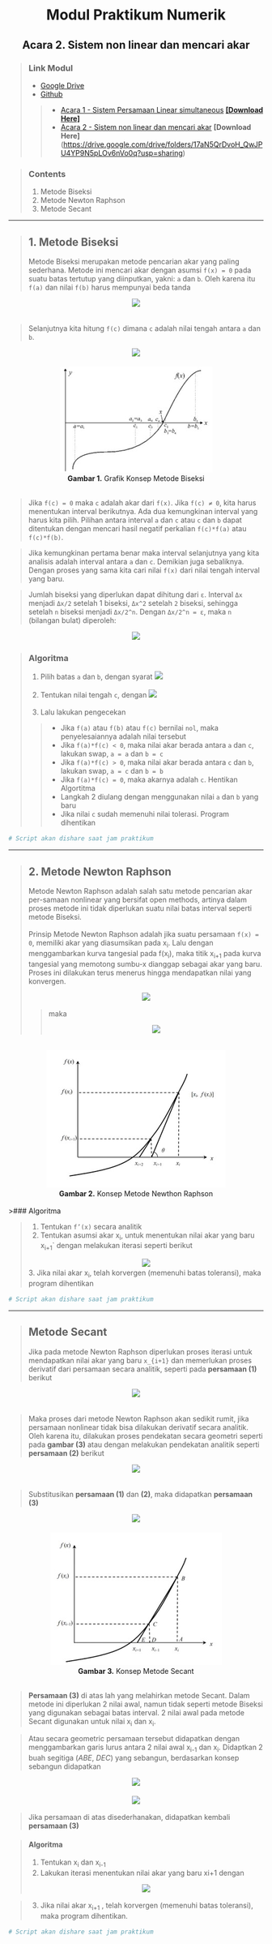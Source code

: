<center> 

# Modul Praktikum Numerik
## Acara 2. Sistem non linear dan mencari akar 
</center>

> ### Link Modul
> * [Google Drive](https://drive.google.com/drive/folders/1uMaBNZ2VWBWpx080plEPaRVnLfh66UfH?usp=sharing)
> * [Github](https://github.com/FajrulHQ/Prakt-Numerik)
>>  * [Acara 1 - Sistem Persamaan Linear simultaneous](https://github.com/FajrulHQ/Prakt-Numerik/blob/main/Acara%201/Acara%201.md) [__[Download Here]__](https://drive.google.com/drive/u/0/folders/1183IOE2AyPF-gyQVuzTEYEBTQUtLgtzp)
>>  * [Acara 2 - Sistem non linear dan mencari akar](https://github.com/FajrulHQ/Prakt-Numerik/blob/main/Acara%202/Acara%202.md) __[Download Here]__(https://drive.google.com/drive/folders/17aN5QrDvoH_QwJPU4YP9N5pLOv6nVo0q?usp=sharing)

> ### Contents
>1. Metode Biseksi
>1. Metode Newton Raphson
>1. Metode Secant
---
> ## 1. Metode Biseksi
>Metode Biseksi merupakan metode pencarian akar yang paling sederhana. Metode ini mencari akar dengan asumsi `f(x) = 0` pada suatu batas tertutup yang diinputkan, yakni: `a` dan `b`. Oleh karena itu `f(a)` dan nilai `f(b)` harus mempunyai beda tanda

<center><img src="https://render.githubusercontent.com/render/math?math=f(a)*f(b)\leq0"></center>
<br>

>Selanjutnya kita hitung `f(c)` dimana `c` adalah nilai tengah antara `a` dan `b`.

<center><img src="https://render.githubusercontent.com/render/math?math=c=\frac{a+b}{2}"></center>

<br>
<center>
    <img alt="Acara 2" src="https://github.com/FajrulHQ/pict/blob/main/Acara%202/Picture1.jpg?raw=true"><br>
    <b>Gambar 1.</b> Grafik Konsep Metode Biseksi
</center>
<br>

>Jika `f(c) = 0` maka `c` adalah akar dari `f(x)`. Jika `f(c) ≠ 0`, kita harus menentukan interval berikutnya. Ada dua kemungkinan interval yang harus kita pilih. Pilihan antara interval `a` dan `c` atau `c` dan `b` dapat ditentukan dengan mencari hasil negatif perkalian `f(c)*f(a)` atau `f(c)*f(b)`. 

>Jika kemungkinan pertama benar maka interval selanjutnya yang kita analisis adalah interval antara `a` dan `c`. Demikian juga sebaliknya. Dengan proses yang sama kita cari nilai `f(x)` dari nilai tengah interval yang baru.

>Jumlah biseksi yang diperlukan dapat dihitung dari `ε`.  Interval `Δx` menjadi `Δx/2` setelah 1 biseksi, `Δx^2` setelah `2` biseksi, sehingga setelah `n` biseksi menjadi `Δx/2^n`. Dengan `Δx/2^n = ε`, maka `n` (bilangan bulat) diperoleh:

<center><img src="https://render.githubusercontent.com/render/math?math=n= \frac{ln (\Delta x/\varepsilon)}{ln(2)}"></center>

> ### Algoritma
> 1. Pilih batas `a` dan `b`, dengan syarat <img src="https://render.githubusercontent.com/render/math?math=f(a)*f(b)\leq0"><br><br>
> 1. Tentukan nilai tengah `c`, dengan <img src="https://render.githubusercontent.com/render/math?math=c=\frac{a+b}{2}"><br><br>
> 1. Lalu lakukan pengecekan
>> *	Jika `f(a)` atau `f(b)` atau `f(c)` bernilai `nol`, maka penyelesaiannya adalah nilai tersebut
>> *	Jika `f(a)*f(c) < 0`, maka nilai akar berada antara `a` dan `c`, lakukan swap, `a = a` dan `b = c`
>> *   Jika `f(a)*f(c) > 0`, maka nilai akar berada antara `c` dan `b`, lakukan swap, `a = c` dan `b = b`
>> *	Jika `f(a)*f(c) = 0`, maka akarnya adalah `c`. Hentikan Algortitma
>> *	Langkah 2 diulang dengan menggunakan nilai `a` dan `b` yang baru 
>> *	Jika nilai `c` sudah memenuhi nilai tolerasi. Program dihentikan 

```python
# Script akan dishare saat jam praktikum
```
---
> ## 2. Metode Newton Raphson
> Metode Newton Raphson adalah salah satu metode pencarian akar per-samaan nonlinear yang bersifat open methods, artinya dalam proses metode ini tidak diperlukan suatu nilai batas interval seperti metode Biseksi.<br><br>
> Prinsip Metode Newton Raphson adalah jika suatu persamaan `f(x) = 0`, memiliki akar yang diasumsikan pada x<sub>i</sub>. Lalu dengan menggambarkan kurva tangesial pada f(x<sub>i</sub>), maka titik x<sub>i+1</sub> pada kurva tangesial yang memotong sumbu-x dianggap sebagai akar yang baru. Proses ini dilakukan terus menerus hingga mendapatkan nilai yang konvergen.
> <center><img src="https://render.githubusercontent.com/render/math?math=n= \frac{ln (\Delta x/\varepsilon)}{ln(2)}"></center>
> 
>>maka
>> <center><img src="https://render.githubusercontent.com/render/math?math=n= \frac{ln (\Delta x/\varepsilon)}{ln(2)}"></center>
<br>
<center>
    <img alt="Acara 2" src="https://github.com/FajrulHQ/pict/blob/main/Acara%202/Picture2.jpg?raw=true"><br>
    <b>Gambar 2.</b> Konsep Metode Newthon Raphson
</center>

<br>
>### Algoritma

>1. Tentukan `f’(x)` secara analitik
>1. Tentukan asumsi akar x<sub>i</sub>, untuk menentukan nilai akar yang baru x<sub>i+1</sub>` dengan melakukan iterasi seperti berikut
> <center><img src="https://render.githubusercontent.com/render/math?math=n= \frac{ln (\Delta x/\varepsilon)}{ln(2)}"></center>
> 3. Jika nilai akar x<sub>i</sub>, telah korvergen (memenuhi batas toleransi), maka program dihentikan<br>

```python
# Script akan dishare saat jam praktikum
```
---
> ## Metode Secant
> Jika pada metode Newton Raphson diperlukan proses iterasi untuk mendapatkan nilai akar yang baru `x_{i+1}` dan memerlukan proses derivatif dari persamaan secara analitik, seperti pada __persamaan (1)__ berikut

<center><img src="https://render.githubusercontent.com/render/math?math=x_{i%2B1}= x_i-  \frac{f(x_i)}{f'(x_i)}"></center><br>

> Maka proses dari metode Newton Raphson akan sedikit rumit, jika persamaan nonlinear tidak bisa dilakukan derivatif secara analitik. Oleh karena itu, dilakukan proses pendekatan secara geometri seperti pada __gambar (3)__ atau dengan melakukan pendekatan analitik seperti __persamaan (2)__ berikut

<center><img src="https://render.githubusercontent.com/render/math?math=f(x_i )= x_i-  \frac{f(x_i)-f(x_{i-1}) }{x_i-x_{i-1} }"></center><br>

> Substitusikan __persamaan (1)__ dan __(2)__, maka didapatkan __persamaan (3)__

<center><img src="https://render.githubusercontent.com/render/math?math=x_{i%2B1}= x_i-  \frac{f(x_i) - (x_i - x_{i-1})}{f(x_i)-f(x_{i-1})}"></center>

<br>
<center>
    <img alt="Acara 2" src="https://github.com/FajrulHQ/pict/blob/main/Acara%202/Picture3.jpg?raw=true"><br>
    <b>Gambar 3.</b> Konsep Metode Secant
</center>
<br>

> __Persamaan (3)__ di atas lah yang melahirkan metode Secant. Dalam metode ini diperlukan 2 nilai awal, namun tidak seperti metode Biseksi yang digunakan sebagai batas interval. 2 nilai awal pada metode Secant digunakan untuk nilai x<sub>i</sub> dan x<sub>i</sub>.

> Atau secara geometric persamaan tersebut didapatkan dengan menggambarkan garis lurus antara 2 nilai awal x<sub>i-1</sub> dan x<sub>i</sub>. Didaptkan 2 buah segitiga (_ABE_, _DEC_) yang sebangun, berdasarkan konsep sebangun didapatkan

<center><img src="https://render.githubusercontent.com/render/math?math=\frac{AB}{AE}=  \frac{DC}{DE}"></center>
<br>

<center><img src="https://render.githubusercontent.com/render/math?math=\frac{f(x_i) }{x_i-x_{i+1} }=  \frac{f(x_{i-1}) }{x_{i-1}-x_{i+1}}"></center>

> Jika persamaan di atas disederhanakan, didapatkan kembali __persamaan (3)__

> #### Algoritma
> 1. Tentukan x<sub>i</sub> dan x<sub>i-1</sub>
> 1. Lakukan iterasi menentukan nilai akar yang baru xi+1 dengan
> <center><img src="https://render.githubusercontent.com/render/math?math=n=x_{i%2B1}= x_i - \frac{f(x_i )-(x_i-x_{i-1})}{f(x_i)-f(x_{i-1})}"></center>

> 3. Jika nilai akar x<sub>i+1</sub> , telah korvergen (memenuhi batas toleransi), maka program dihentikan.

```python
# Script akan dishare saat jam praktikum
```